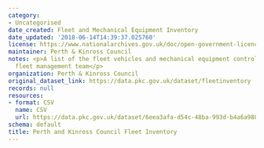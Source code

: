 ```yaml
---
category:
- Uncategorised
date_created: Fleet and Mechanical Equipment Inventory
date_updated: '2018-06-14T14:39:37.025760'
license: https://www.nationalarchives.gov.uk/doc/open-government-licence/version/3/
maintainer: Perth & Kinross Council
notes: <p>A list of the fleet vehicles and mechanical equipment controlled by the
  fleet management team</p>
organization: Perth & Kinross Council
original_dataset_link: https://data.pkc.gov.uk/dataset/fleetinventory
records: null
resources:
- format: CSV
  name: CSV
  url: https://data.pkc.gov.uk/dataset/6eea3afa-d54c-48ba-993d-b4a6a988c549/resource/0931bcf2-4ef0-42ec-94d0-52f95e8eec54/download/fleetinventoryopendata.csv
schema: default
title: Perth and Kinross Council Fleet Inventory
---
```

